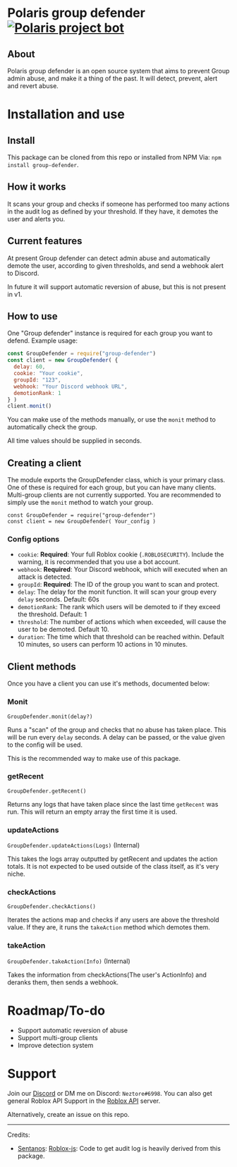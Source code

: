 # Polaris group defender [![Polaris project bot](https://img.shields.io/badge/Polaris-Group%20Defender-2bbbad.svg)](https://polaris-bot.xyz)
## About
Polaris group defender is an open source system that aims to prevent Group admin abuse, and make it a thing of the past.
It will detect, prevent, alert and revert abuse.

# Installation and use
## Install
This package can be cloned from this repo or installed from NPM Via: `npm install group-defender`.
## How it works
It scans your group and checks if someone has performed too many actions in the audit log as defined by your threshold. If they have, it demotes the user and alerts you.

## Current features
At present Group defender can detect admin abuse and automatically demote the user, according to given thresholds, and send a webhook alert to Discord.

In future it will support automatic reversion of abuse, but this is not present in v1.

## How to use
One "Group defender" instance is required for each group you want to defend. Example usage:
```js
const GroupDefender = require("group-defender")
const client = new GroupDefender( {
  delay: 60,
  cookie: "Your cookie",
  groupId: "123",
  webhook: "Your Discord webhook URL",
  demotionRank: 1
} )
client.monit()
```
You can make use of the methods manually, or use the `monit` method to automatically check the group.

All time values should be supplied in seconds.

## Creating a client
The module exports the GroupDefender class, which is your primary class. One of these is required for each group, but you can have many clients.
Multi-group clients are not currently supported. You are recommended to simply use the `monit` method to watch your group.
```JS
const GroupDefender = require("group-defender")
const client = new GroupDefender( Your_config )
```

### Config options
- `cookie`: **Required**: Your full Roblox cookie (`.ROBLOSECURITY`). Include the warning, it is recommended that you use a bot account.
- `webhook`: **Required**: Your Discord webhook, which will executed when an attack is detected.
- `groupId`: **Required**: The ID of the group you want to scan and protect.
- `delay`: The delay for the monit function. It will scan your group every `delay` seconds. Default: 60s
- `demotionRank`: The rank which users will be demoted to if they exceed the threshold. Default: 1
- `threshold`: The number of actions which when exceeded, will cause the user to be demoted. Default 10.
- `duration`: The time which that threshold can be reached within. Default 10 minutes, so users can perform 10 actions in 10 minutes.

## Client methods
Once you have a client you can use it's methods, documented below:
### Monit
`GroupDefender.monit(delay?)`

Runs a "scan" of the group and checks that no abuse has taken place. This will be run every `delay` seconds. A delay can be passed, or the value given to the config will be used.

This is the recommended way to make use of this package.


### getRecent
`GroupDefender.getRecent()`

Returns any logs that have taken place since the last time `getRecent` was run. This will return an empty array the first time it is used. 

### updateActions
`GroupDefender.updateActions(Logs)` (Internal)

This takes the logs array outputted by getRecent and updates the action totals. It is not expected to be used outside of the class itself, as it's very niche.

### checkActions
`GroupDefender.checkActions()`

Iterates the actions map and checks if any users are above the threshold value. If they are, it runs the `takeAction` method which demotes them.


### takeAction
`GroupDefender.takeAction(Info)` (Internal)

Takes the information from checkActions(The user's ActionInfo) and deranks them, then sends a webhook.

# Roadmap/To-do
- Support automatic reversion of abuse
- Support multi-group clients
- Improve detection system

# Support
Join our [Discord](https://discord.gg/QevWabU) or DM me on Discord: `Neztore#6998`.
You can also get general Roblox API Support in the [Roblox API](https://discord.gg/EDXNdAT) server.

Alternatively, create an issue on this repo.




-----------------
Credits:
- [Sentanos](https://github.com/sentanos): [Roblox-js](https://github.com/sentanos/roblox-js): Code to get audit log is heavily derived from this package.